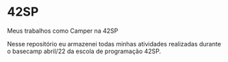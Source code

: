 # 42SP
Meus trabalhos como Camper na 42SP

Nesse repositório eu armazenei todas minhas atividades realizadas durante o basecamp abril/22 da escola de programação 42SP.
